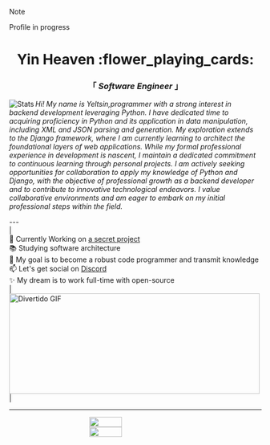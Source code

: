 > [!Note]
> Profile in progress
<head>
 <link rel="nesheet" href="styles.css">
 <link href="https://fonts.googleapis.com/css2?family=Roboto:wght@700&display=swap" rel="stylesheet">
</head>
<body>
 <div align="center" justify="center">
  
 <h1>Yin Heaven :flower_playing_cards: </h1>
 <h3> 「  <em>Software Engineer</em>  」 </h3>



 </div>
 <img align="left" alt="Stats" src="https://github.com/YinHeaven/YinHeaven/blob/main/Stats.js" />
 <p align="left" >
   <em>Hi! My name is Yeltsin,programmer with a strong interest in backend development leveraging Python. I have dedicated time to acquiring proficiency in Python and its application in data manipulation, including XML and JSON parsing and generation. My exploration extends to the Django framework, where I am currently learning to architect the foundational layers of web applications. While my formal professional experience in development is nascent, I maintain a dedicated commitment to continuous learning through personal projects. I am actively seeking opportunities for collaboration to apply my knowledge of Python and Django, with the objective of professional growth as a backend developer and to contribute to innovative technological endeavors. I value collaborative environments and am eager to embark on my initial professional steps within the field.</em>
 </p>
---
 <div style="display: flex; flex-direction: column; align-items: right;">
   |<ul style="flex: 1; list-style: none; padding: 0; margin: 0;">
     <li>🔭 Currently Working on <a href="https://www.youtube.com/watch?v=dQw4w9WgXcQ" target="_blank">a secret project</a></li>
     <li>📚 Studying software architecture</li>
     <li>🏹 My goal is to become a robust code programmer and transmit knowledge</li>
     <li>📫 Let's get social on <a href="https://discordapp.com/" target="_blank">Discord</a></li>
     <li>✨ My dream is to work full-time with open-source</li>
   </ul>
  |<img alt="Divertido GIF" src="https://media.giphy.com/media/v1.Y2lkPTc5MGI3NjExaWU5eWd4h3IwamhuZ1lMmQwMTB6NTFpMiZlcD12MV9naWZzX3NlYXJjaCZjdD1n/a5viI92PAF89q/giphy.gif" width="500" height="200" align-items: left; />|
  </div>


 ---
 <div style="display: flex; flex-direction: column; align-items: center;">
   <img align="left" width="36%" src="https://github-readme-stats.vercel.app/api?username=YinHeaven&count_private=true&show_icons=true&theme=tokyonight"/>
   <img align="left" width="36%" src="https://github-readme-stats.vercel.app/api/top-langs/?username=YinHeaven&theme=tokyonight&layout=compact"/>


 </div>
</body> 


 
